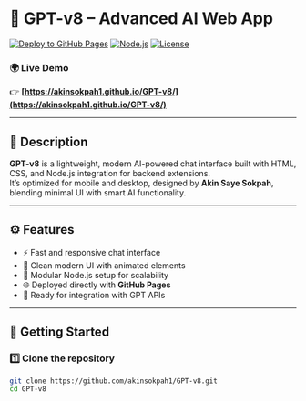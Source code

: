 # 🤖 GPT-v8 – Advanced AI Web App

[![Deploy to GitHub Pages](https://img.shields.io/badge/Deploy-GitHub%20Pages-blue?logo=github)](https://akinsokpah1.github.io/GPT-v8/)
[![Node.js](https://img.shields.io/badge/Node.js-18%2B-green?logo=node.js)](https://nodejs.org)
[![License](https://img.shields.io/badge/license-MIT-orange.svg)](LICENSE)

### 🌍 Live Demo
👉 **[https://akinsokpah1.github.io/GPT-v8/](https://akinsokpah1.github.io/GPT-v8/)**

---

## 📜 Description
**GPT-v8** is a lightweight, modern AI-powered chat interface built with HTML, CSS, and Node.js integration for backend extensions.  
It’s optimized for mobile and desktop, designed by **Akin Saye Sokpah**, blending minimal UI with smart AI functionality.

---

## ⚙️ Features
- ⚡ Fast and responsive chat interface  
- 🎨 Clean modern UI with animated elements  
- 🧩 Modular Node.js setup for scalability  
- 🌐 Deployed directly with **GitHub Pages**  
- 💬 Ready for integration with GPT APIs  

---

## 🚀 Getting Started

### 1️⃣ Clone the repository
```bash
git clone https://github.com/akinsokpah1/GPT-v8.git
cd GPT-v8
